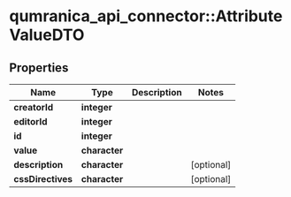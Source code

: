 # qumranica_api_connector::AttributeValueDTO

## Properties
Name | Type | Description | Notes
------------ | ------------- | ------------- | -------------
**creatorId** | **integer** |  | 
**editorId** | **integer** |  | 
**id** | **integer** |  | 
**value** | **character** |  | 
**description** | **character** |  | [optional] 
**cssDirectives** | **character** |  | [optional] 


